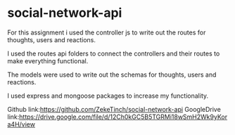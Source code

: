 # social-network-api

For this assignment i used the controller js to write out the routes for thoughts, users and reactions.

I used the routes api folders to connect the controllers and their routes to make everything functional.

The models were used to write out the schemas for thoughts, users and reactions.

I used express and mongoose packages to increase my functionality.

Github link:https://github.com/ZekeTinch/social-network-api
GoogleDrive link:https://drive.google.com/file/d/12Ch0kGC5B5TGRMi18wSmH2Wk9yKora4H/view
